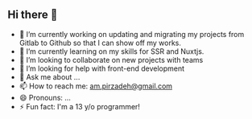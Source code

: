 ## Hi there 👋

- 🔭 I’m currently working on updating and migrating my projects from Gitlab to Github so that I can show off my works.
- 🌱 I’m currently learning on my skills for SSR and Nuxtjs.
- 👯 I’m looking to collaborate on new projects with teams
- 🤔 I’m looking for help with front-end development
- 💬 Ask me about ...
- 📫 How to reach me: am.pirzadeh@gmail.com
- 😄 Pronouns: ...
- ⚡ Fun fact: I'm a 13 y/o programmer!

